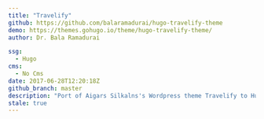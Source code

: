 ```yaml
---
title: "Travelify"
github: https://github.com/balaramadurai/hugo-travelify-theme
demo: https://themes.gohugo.io/theme/hugo-travelify-theme/
author: Dr. Bala Ramadurai

ssg:
  - Hugo
cms:
  - No Cms
date: 2017-06-28T12:20:18Z
github_branch: master
description: "Port of Aigars Silkalns's Wordpress theme Travelify to Hugo. Demo -"
stale: true
---
```

